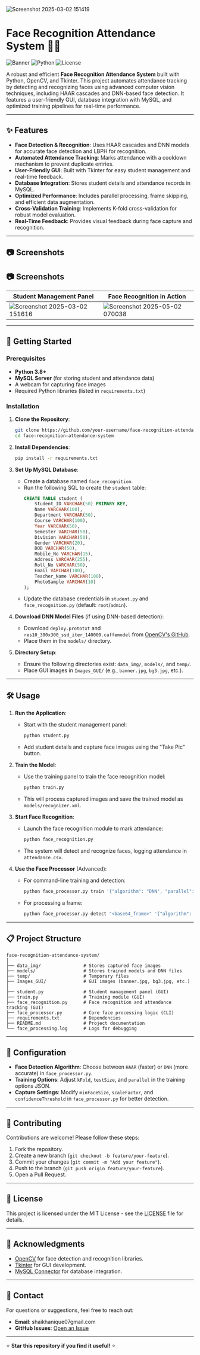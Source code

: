 ![Screenshot 2025-03-02 151419](https://github.com/user-attachments/assets/e4ae88a0-986b-4b6c-be65-67eeef6ba19f)
# Face Recognition Attendance System 👤📸

![Banner](https://img.shields.io/badge/Version-1.0.0-blue.svg) ![Python](https://img.shields.io/badge/Python-3.8%2B-green.svg) ![License](https://img.shields.io/badge/License-MIT-yellow.svg)

A robust and efficient **Face Recognition Attendance System** built with Python, OpenCV, and Tkinter. This project automates attendance tracking by detecting and recognizing faces using advanced computer vision techniques, including HAAR cascades and DNN-based face detection. It features a user-friendly GUI, database integration with MySQL, and optimized training pipelines for real-time performance.

---

## ✨ Features

- **Face Detection & Recognition**: Uses HAAR cascades and DNN models for accurate face detection and LBPH for recognition.
- **Automated Attendance Tracking**: Marks attendance with a cooldown mechanism to prevent duplicate entries.
- **User-Friendly GUI**: Built with Tkinter for easy student management and real-time feedback.
- **Database Integration**: Stores student details and attendance records in MySQL.
- **Optimized Performance**: Includes parallel processing, frame skipping, and efficient data augmentation.
- **Cross-Validation Training**: Implements K-fold cross-validation for robust model evaluation.
- **Real-Time Feedback**: Provides visual feedback during face capture and recognition.

---

## 📷 Screenshots

## 📷 Screenshots

| Student Management Panel | Face Recognition in Action |
|--------------------------|----------------------------|
| ![Screenshot 2025-03-02 151616](https://github.com/user-attachments/assets/4ac1b294-0b99-4675-88ca-ac3d42ea4582) | ![Screenshot 2025-05-02 070038](https://github.com/user-attachments/assets/ca1343da-7c24-44b2-b5c5-2e328fd10024)|
 
---

## 🚀 Getting Started

### Prerequisites

- **Python 3.8+**
- **MySQL Server** (for storing student and attendance data)
- A webcam for capturing face images
- Required Python libraries (listed in `requirements.txt`)

### Installation

1. **Clone the Repository**:
   ```bash
   git clone https://github.com/your-username/face-recognition-attendance-system.git
   cd face-recognition-attendance-system
   ```

2. **Install Dependencies**:
   ```bash
   pip install -r requirements.txt
   ```

3. **Set Up MySQL Database**:
   - Create a database named `face_recognition`.
   - Run the following SQL to create the `student` table:
     ```sql
     CREATE TABLE student (
         Student_ID VARCHAR(50) PRIMARY KEY,
         Name VARCHAR(100),
         Department VARCHAR(50),
         Course VARCHAR(100),
         Year VARCHAR(50),
         Semester VARCHAR(50),
         Division VARCHAR(50),
         Gender VARCHAR(20),
         DOB VARCHAR(50),
         Mobile_No VARCHAR(15),
         Address VARCHAR(255),
         Roll_No VARCHAR(50),
         Email VARCHAR(100),
         Teacher_Name VARCHAR(100),
         PhotoSample VARCHAR(10)
     );
     ```
   - Update the database credentials in `student.py` and `face_recognition.py` (default: `root`/`admin`).

4. **Download DNN Model Files** (if using DNN-based detection):
   - Download `deploy.prototxt` and `res10_300x300_ssd_iter_140000.caffemodel` from [OpenCV's GitHub](https://github.com/opencv/opencv_3rdparty).
   - Place them in the `models/` directory.

5. **Directory Setup**:
   - Ensure the following directories exist: `data_img/`, `models/`, and `temp/`.
   - Place GUI images in `Images_GUI/` (e.g., `banner.jpg`, `bg3.jpg`, etc.).

---

## 🛠️ Usage

1. **Run the Application**:
   - Start with the student management panel:
     ```bash
     python student.py
     ```
   - Add student details and capture face images using the "Take Pic" button.

2. **Train the Model**:
   - Use the training panel to train the face recognition model:
     ```bash
     python train.py
     ```
   - This will process captured images and save the trained model as `models/recognizer.xml`.

3. **Start Face Recognition**:
   - Launch the face recognition module to mark attendance:
     ```bash
     python face_recognition.py
     ```
   - The system will detect and recognize faces, logging attendance in `attendance.csv`.

4. **Use the Face Processor** (Advanced):
   - For command-line training and detection:
     ```bash
     python face_processor.py train '{"algorithm": "DNN", "parallel": true}'
     ```
   - For processing a frame:
     ```bash
     python face_processor.py detect "<base64_frame>" '{"algorithm": "DNN"}'
     ```

---

## 📋 Project Structure

```
face-recognition-attendance-system/
│
├── data_img/                # Stores captured face images
├── models/                  # Stores trained models and DNN files
├── temp/                    # Temporary files
├── Images_GUI/              # GUI images (banner.jpg, bg3.jpg, etc.)
│
├── student.py               # Student management panel (GUI)
├── train.py                 # Training module (GUI)
├── face_recognition.py      # Face recognition and attendance tracking (GUI)
├── face_processor.py        # Core face processing logic (CLI)
├── requirements.txt         # Dependencies
├── README.md                # Project documentation
└── face_processing.log      # Logs for debugging
```

---

## 🔧 Configuration

- **Face Detection Algorithm**: Choose between `HAAR` (faster) or `DNN` (more accurate) in `face_processor.py`.
- **Training Options**: Adjust `kFold`, `testSize`, and `parallel` in the training options JSON.
- **Capture Settings**: Modify `minFaceSize`, `scaleFactor`, and `confidenceThreshold` in `face_processor.py` for better detection.

---

## 🤝 Contributing

Contributions are welcome! Please follow these steps:

1. Fork the repository.
2. Create a new branch (`git checkout -b feature/your-feature`).
3. Commit your changes (`git commit -m "Add your feature"`).
4. Push to the branch (`git push origin feature/your-feature`).
5. Open a Pull Request.

---

## 📜 License

This project is licensed under the MIT License - see the [LICENSE](LICENSE) file for details.

---

## 🌟 Acknowledgments

- [OpenCV](https://opencv.org/) for face detection and recognition libraries.
- [Tkinter](https://docs.python.org/3/library/tkinter.html) for GUI development.
- [MySQL Connector](https://dev.mysql.com/doc/connector-python/en/) for database integration.

---

## 📧 Contact

For questions or suggestions, feel free to reach out:

- **Email**: shaikhanique07gmail.com
- **GitHub Issues**: [Open an Issue](AI_BASED_FACE_RECOGNITION_AND_ATTENDANCE_SYSTEM)

---

⭐ **Star this repository if you find it useful!** ⭐
